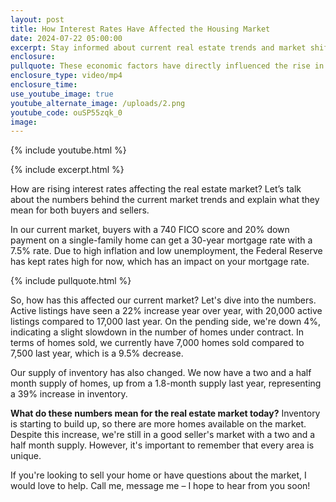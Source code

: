 ```yaml
---
layout: post
title: How Interest Rates Have Affected the Housing Market
date: 2024-07-22 05:00:00
excerpt: Stay informed about current real estate trends and market shifts.
enclosure:
pullquote: These economic factors have directly influenced the rise in interest rates.
enclosure_type: video/mp4
enclosure_time:
use_youtube_image: true
youtube_alternate_image: /uploads/2.png
youtube_code: ouSP55zqk_0
image:
---
```

{% include youtube.html %}

{% include excerpt.html %}

How are rising interest rates affecting the real estate market? Let’s talk about the numbers behind the current market trends and explain what they mean for both buyers and sellers.

In our current market, buyers with a 740 FICO score and 20% down payment on a single-family home can get a 30-year mortgage rate with a 7.5% rate. Due to high inflation and low unemployment, the Federal Reserve has kept rates high for now, which has an impact on your mortgage rate.

{% include pullquote.html %}

So, how has this affected our current market? Let's dive into the numbers. Active listings have seen a 22% increase year over year, with 20,000 active listings compared to 17,000 last year. On the pending side, we're down 4%, indicating a slight slowdown in the number of homes under contract. In terms of homes sold, we currently have 7,000 homes sold compared to 7,500 last year, which is a 9.5% decrease.

Our supply of inventory has also changed. We now have a two and a half month supply of homes, up from a 1.8-month supply last year, representing a 39% increase in inventory.

**What do these numbers mean for the real estate market today?** Inventory is starting to build up, so there are more homes available on the market. Despite this increase, we're still in a good seller's market with a two and a half month supply. However, it's important to remember that every area is unique.

If you're looking to sell your home or have questions about the market, I would love to help. Call me, message me – I hope to hear from you soon!